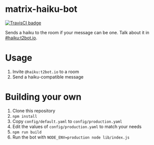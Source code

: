 # matrix-haiku-bot

[![TravisCI badge](https://travis-ci.org/turt2live/matrix-haiku-bot.svg?branch=master)](https://travis-ci.org/turt2live/matrix-haiku-bot)

Sends a haiku to the room if your message can be one. Talk about it in [#haiku:t2bot.io](https://matrix.to/#/#haiku:t2bot.io).

# Usage

1. Invite `@haiku:t2bot.io` to a room
2. Send a haiku-compatible message

# Building your own

1. Clone this repository
2. `npm install`
3. Copy `config/default.yaml` to `config/production.yaml`
4. Edit the values of `config/production.yaml` to match your needs
5. `npm run build`
5. Run the bot with `NODE_ENV=production node lib/index.js`
